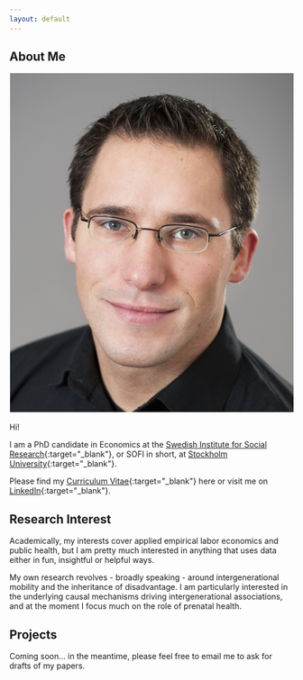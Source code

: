 ```yaml
---
layout: default
---
```


## About Me

<img class="profile-picture" alt="profile picture" src="image/profile.jpg">

Hi! 

I am a PhD candidate in Economics at the 
[Swedish Institute for Social Research](http://www.sofi.su.se){:target="_blank"}, 
or SOFI in short, at [Stockholm University](http://www.su.se){:target="_blank"}.

Please find my [Curriculum Vitae](cv/cv.pdf){:target="_blank"} here or visit me on [LinkedIn](http://www.linkedin.com/in/richterandre){:target="_blank"}.

## Research Interest

Academically, my interests cover applied empirical labor economics and public health, but I am pretty much interested in anything that uses data either in fun, insightful or helpful ways. 

My own research revolves - broadly speaking - around intergenerational mobility and the inheritance of disadvantage. I am particularly interested in the underlying causal mechanisms driving intergenerational associations, and at the moment I focus much on the role of prenatal health. 

## Projects

Coming soon... in the meantime, please feel free to email me to ask for drafts of my papers.


